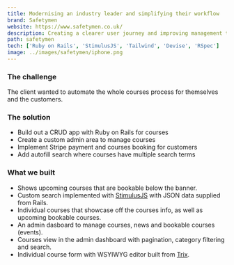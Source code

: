 ```yaml
---
title: Modernising an industry leader and simplifying their workflow
brand: Safetymen
website: https://www.safetymen.co.uk/
description: Creating a clearer user journey and improving management tools so the client, and the customers experience feels more automated.
path: safetymen
tech: ['Ruby on Rails', 'StimulusJS', 'Tailwind', 'Devise', 'RSpec']
image: ../images/safetymen/iphone.png
---
```


### The challenge

The client wanted to automate the whole courses process for themselves and the customers.

### The solution

- Build out a CRUD app with Ruby on Rails for courses
- Create a custom admin area to manage courses
- Implement Stripe payment and courses booking for customers
- Add autofill search where courses have multiple search terms

### What we built

- Shows upcoming courses that are bookable below the banner.
- Custom search implemented with [StimulusJS](https://stimulusjs.org/) with JSON data supplied from Rails.
- Individual courses that showcase off the courses info, as well as upcoming bookable courses.
- An admin dasboard to manage courses, news and bookable courses (events).
- Courses view in the admin dashboard with pagination, category filtering and search.
- Individual course form with WSYIWYG editor built from [Trix](https://trix-editor.org/).
